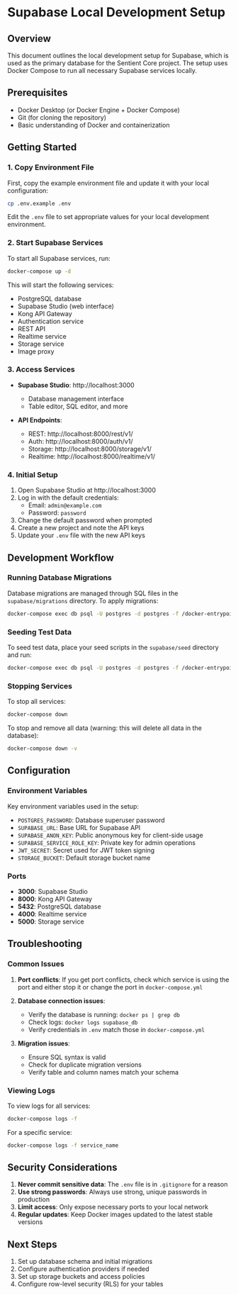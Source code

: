 # Supabase Local Development Setup

## Overview
This document outlines the local development setup for Supabase, which is used as the primary database for the Sentient Core project. The setup uses Docker Compose to run all necessary Supabase services locally.

## Prerequisites

- Docker Desktop (or Docker Engine + Docker Compose)
- Git (for cloning the repository)
- Basic understanding of Docker and containerization

## Getting Started

### 1. Copy Environment File

First, copy the example environment file and update it with your local configuration:

```bash
cp .env.example .env
```

Edit the `.env` file to set appropriate values for your local development environment.

### 2. Start Supabase Services

To start all Supabase services, run:

```bash
docker-compose up -d
```

This will start the following services:
- PostgreSQL database
- Supabase Studio (web interface)
- Kong API Gateway
- Authentication service
- REST API
- Realtime service
- Storage service
- Image proxy

### 3. Access Services

- **Supabase Studio**: http://localhost:3000
  - Database management interface
  - Table editor, SQL editor, and more

- **API Endpoints**:
  - REST: http://localhost:8000/rest/v1/
  - Auth: http://localhost:8000/auth/v1/
  - Storage: http://localhost:8000/storage/v1/
  - Realtime: http://localhost:8000/realtime/v1/

### 4. Initial Setup

1. Open Supabase Studio at http://localhost:3000
2. Log in with the default credentials:
   - Email: `admin@example.com`
   - Password: `password`
3. Change the default password when prompted
4. Create a new project and note the API keys
5. Update your `.env` file with the new API keys

## Development Workflow

### Running Database Migrations

Database migrations are managed through SQL files in the `supabase/migrations` directory. To apply migrations:

```bash
docker-compose exec db psql -U postgres -d postgres -f /docker-entrypoint-initdb.d/migrations/your_migration.sql
```

### Seeding Test Data

To seed test data, place your seed scripts in the `supabase/seed` directory and run:

```bash
docker-compose exec db psql -U postgres -d postgres -f /docker-entrypoint-initdb.d/seed/your_seed_script.sql
```

### Stopping Services

To stop all services:

```bash
docker-compose down
```

To stop and remove all data (warning: this will delete all data in the database):

```bash
docker-compose down -v
```

## Configuration

### Environment Variables

Key environment variables used in the setup:

- `POSTGRES_PASSWORD`: Database superuser password
- `SUPABASE_URL`: Base URL for Supabase API
- `SUPABASE_ANON_KEY`: Public anonymous key for client-side usage
- `SUPABASE_SERVICE_ROLE_KEY`: Private key for admin operations
- `JWT_SECRET`: Secret used for JWT token signing
- `STORAGE_BUCKET`: Default storage bucket name

### Ports

- **3000**: Supabase Studio
- **8000**: Kong API Gateway
- **5432**: PostgreSQL database
- **4000**: Realtime service
- **5000**: Storage service

## Troubleshooting

### Common Issues

1. **Port conflicts**: If you get port conflicts, check which service is using the port and either stop it or change the port in `docker-compose.yml`

2. **Database connection issues**:
   - Verify the database is running: `docker ps | grep db`
   - Check logs: `docker logs supabase_db`
   - Verify credentials in `.env` match those in `docker-compose.yml`

3. **Migration issues**:
   - Ensure SQL syntax is valid
   - Check for duplicate migration versions
   - Verify table and column names match your schema

### Viewing Logs

To view logs for all services:

```bash
docker-compose logs -f
```

For a specific service:

```bash
docker-compose logs -f service_name
```

## Security Considerations

1. **Never commit sensitive data**: The `.env` file is in `.gitignore` for a reason
2. **Use strong passwords**: Always use strong, unique passwords in production
3. **Limit access**: Only expose necessary ports to your local network
4. **Regular updates**: Keep Docker images updated to the latest stable versions

## Next Steps

1. Set up database schema and initial migrations
2. Configure authentication providers if needed
3. Set up storage buckets and access policies
4. Configure row-level security (RLS) for your tables

